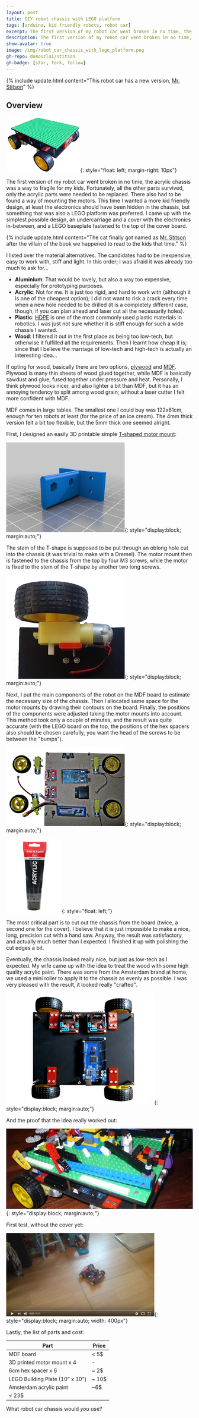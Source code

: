 ```yaml
---
layout: post
title: DIY robot chassis with LEGO platform 
tags: [arduino, kid friendly robots, robot car]
excerpt: The first version of my robot car went broken in no time, the acrylic chassis was a way to fragile for my kids. I decided that this time I build a chassis myself, something more sturdy, less expensive, more interesting for the kids, and (hopefully) cool looking.
description: The first version of my robot car went broken in no time, the acrylic chassis was a way to fragile for my kids. I decided that this time I build a chassis myself, something more sturdy, less expensive, more interesting for the kids, and (hopefully) cool looking.
show-avatar: true
image: /img/robot_car_chassis_with_lego_platform.png
gh-repo: domoszlai/stitson
gh-badge: [star, fork, follow] 
---
```


{% include update.html content="This robot car has a new version, [Mr. Stitson](http://dlacko.org/blog/2016/01/01/mr-stitson-robot-car-with-lego-platform/)" %}

## Overview

![Robot car chassis with LEGO platform](/img/robot_car_chassis_with_lego_platform.png){: style="float: left; margin-right: 10px"}

The first version of my robot car went broken in no time, the acrylic chassis was a way to fragile for my kids. Fortunately, all the other parts survived, only the acrylic parts were needed to be replaced. There also had to be found a way of mounting the motors. This time I wanted a more kid friendly design, at least the electronics should have been hidden in the chassis, but something that was also a LEGO platform was preferred.  I came up with the simplest possible design, an undercarriage and a cover with the electronics in-between, and a LEGO baseplate fastened to the top of the cover board.

{% include update.html content="The cat finally got named as [Mr. Stitson](http://dlacko.org/blog/2016/01/01/mr-stitson-robot-car-with-lego-platform/) after the villain of the book we happened to read to the kids that time." %}

I listed over the material alternatives. The candidates had to be inexpensive, easy to work with, stiff and light. In this order; I was afraid it was already too much to ask for...

- **Aluminium**: That would be lovely, but also a way too expensive, especially for prototyping purposes.
- **Acrylic**: Not for me. It is just too rigid, and hard to work with (although it is one of the cheapest option); I did not want to risk a crack every time when a new hole needed to be drilled (it is a completely different case, though, if you can plan ahead and laser cut all the necessarily holes).
- **Plastic**: [HDPE](https://en.wikipedia.org/wiki/High-density_polyethylene) is one of the most commonly used plastic materials in robotics. I was just not sure whether it is stiff enough for such a wide chassis I wanted.
- **Wood**: I filtered it out in the first place as being too low-tech, but otherwise it fulfilled all the requirements. Then I learnt how cheap it is; since that I believe the marriage of low-tech and high-tech is actually an interesting idea...

If opting for wood, basically there are two options, [plywood](https://en.wikipedia.org/wiki/Plywood) and [MDF](https://en.wikipedia.org/wiki/Medium-density_fibreboard). Plywood is many thin sheets of wood glued together, while MDF is basically sawdust and glue, fused together under pressure and heat. Personally, I think plywood looks nicer, and also lighter a bit than MDF, but it has an annoying tendency to split among wood grain; without a laser cutter I felt more confident with MDF.

MDF comes in large tables. The smallest one I could buy was 122x61cm, enough for ten robots at least (for the price of an ice cream).  The 4mm thick version felt a bit too flexible, but the 5mm thick one seemed alright.

First, I designed an easily 3D printable simple [T-shaped motor mount](https://www.thingiverse.com/thing:1169412):

![T-shaped motor mount](/img/motor_mount_T_preview.jpg){: style="display:block; margin:auto;"}

The stem of the T-shape is supposed to be put through an oblong hole cut into the chassis (it was trivial to make with a Dremel). The motor mount then is fastened to the chassis from the top by four M3 screws, while the motor is fixed to the stem of the T-shape by another two long screws.

![Motor mounted](/img/motor_mounted.jpg){: style="display:block; margin:auto;"}

Next, I put the main components of the robot on the MDF board to estimate the necessary size of the chassis. Then I allocated same space for the motor mounts by drawing their contours on the board. Finally, the positions of the components were adjusted taking the motor mounts into account. This method took only a couple of minutes, and the result was quite accurate (with the LEGO board on the top, the positions of the hex spacers also should be chosen carefully, you want the head of the screws to be between the "bumps").

![Robot chassis with components](/img/robot_chassis_with_components.jpg){: style="display:block; margin:auto;"}

![Amsterdam acrylic paint black](/img/amsterdam_black.jpg){: style="float: left;"}

The most critical part is to cut out the chassis from the board (twice, a second one for the cover). I believe that it is just impossible to make a nice, long, precision cut with a hand saw. Anyway, the result was satisfactory, and actually much better than I expected. I finished it up with polishing the cut edges a bit.

Eventually, the chassis looked really nice, but just as low-tech as I expected. My wife came up with the idea to treat the wood with some high quality acrylic paint. There was some from the Amsterdam brand at home, we used a mini roller to apply it to the chassis as evenly as possible. I was very pleased with the result, it looked really "crafted".

![Robot chassis undercarriage](/img/robot_chassis_undercarriage.jpg){: style="display:block; margin:auto;"}

And the proof that the idea really worked out:

![Proof of work](/img/robot_lego_platform_works.jpg){: style="display:block; margin:auto;"}

First test, without the cover yet:

[![Kid friendly robot car v2 (halfway ready)](/img/robot_car_v2_video.jpg)](https://www.youtube.com/watch?v=s46vjU8FAJA){: style="display:block; margin:auto; width: 400px"} 

Lastly, the list of parts and cost:

Part | Price
--- | --- 
MDF board | < 5$
3D printed motor mount x 4 | -
6cm hex spacer x 6| ~ 2$
LEGO Building Plate (10" x 10") | ~ 10$
Amsterdam acrylic paint | ~6$ 
 | < 23$

What robot car chassis would *you* use?



